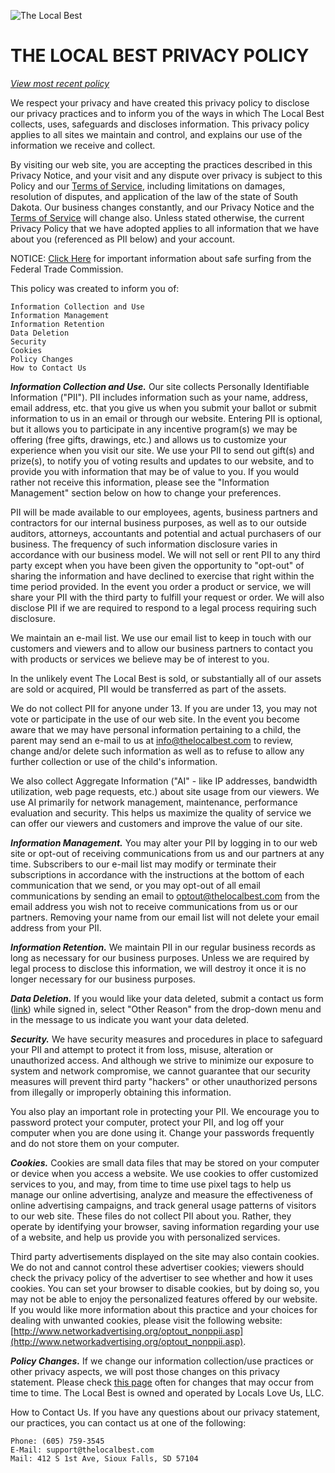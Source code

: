 ![](https://thelocalbest.com/Content/img/tlb-brand-logo@2x.png "The Local Best")

# THE LOCAL BEST PRIVACY POLICY

*[View most recent policy](https://thelocalbest.com/privacy/)*

We respect your privacy and have created this privacy policy to disclose our privacy practices and to inform you of the ways in which The Local Best collects, uses, safeguards and discloses information. This privacy policy applies to all sites we maintain and control, and explains our use of the information we receive and collect.

By visiting our web site, you are accepting the practices described in this Privacy Notice, and your visit and any dispute over privacy is subject to this Policy and our [Terms of Service](https://thelocalbest.com/tos), including limitations on damages, resolution of disputes, and application of the law of the state of South Dakota. Our business changes constantly, and our Privacy Notice and the [Terms of Service](https://thelocalbest.com/tos) will change also. Unless stated otherwise, the current Privacy Policy that we have adopted applies to all information that we have about you (referenced as PII below) and your account.

NOTICE: [Click Here](http://www.bbb.org/us/article/ftc--site-seeing-on-the-internet-4596) for important information about safe surfing from the Federal Trade Commission.

This policy was created to inform you of:

    Information Collection and Use
    Information Management
    Information Retention
    Data Deletion
    Security
    Cookies
    Policy Changes
    How to Contact Us

***Information Collection and Use.*** Our site collects Personally Identifiable Information ("PII"). PII includes information such as your name, address, email address, etc. that you give us when you submit your ballot or submit information to us in an email or through our website. Entering PII is optional, but it allows you to participate in any incentive program(s) we may be offering (free gifts, drawings, etc.) and allows us to customize your experience when you visit our site. We use your PII to send out gift(s) and prize(s), to notify you of voting results and updates to our website, and to provide you with information that may be of value to you. If you would rather not receive this information, please see the "Information Management" section below on how to change your preferences.

PII will be made available to our employees, agents, business partners and contractors for our internal business purposes, as well as to our outside auditors, attorneys, accountants and potential and actual purchasers of our business. The frequency of such information disclosure varies in accordance with our business model. We will not sell or rent PII to any third party except when you have been given the opportunity to "opt-out" of sharing the information and have declined to exercise that right within the time period provided. In the event you order a product or service, we will share your PII with the third party to fulfill your request or order. We will also disclose PII if we are required to respond to a legal process requiring such disclosure.

We maintain an e-mail list. We use our email list to keep in touch with our customers and viewers and to allow our business partners to contact you with products or services we believe may be of interest to you.

In the unlikely event The Local Best is sold, or substantially all of our assets are sold or acquired, PII would be transferred as part of the assets.

We do not collect PII for anyone under 13. If you are under 13, you may not vote or participate in the use of our web site. In the event you become aware that we may have personal information pertaining to a child, the parent may send an e-mail to us at [info@thelocalbest.com](mailto:info@thelocalbest.com) to review, change and/or delete such information as well as to refuse to allow any further collection or use of the child's information.

We also collect Aggregate Information ("AI" - like IP addresses, bandwidth utilization, web page requests, etc.) about site usage from our viewers. We use AI primarily for network management, maintenance, performance evaluation and security. This helps us maximize the quality of service we can offer our viewers and customers and improve the value of our site.

***Information Management.*** You may alter your PII by logging in to our web site or opt-out of receiving communications from us and our partners at any time. Subscribers to our e-mail list may modify or terminate their subscriptions in accordance with the instructions at the bottom of each communication that we send, or you may opt-out of all email communications by sending an email to [optout@thelocalbest.com](mailto:optout@thelocalbest.com) from the email address you wish not to receive communications from us or our partners. Removing your name from our email list will not delete your email address from your PII.

***Information Retention.*** We maintain PII in our regular business records as long as necessary for our business purposes. Unless we are required by legal process to disclose this information, we will destroy it once it is no longer necessary for our business purposes.

***Data Deletion.*** If you would like your data deleted, submit a contact us form ([link](https://thelocalbest.com/contact-us/?market=sioux-falls)) while signed in, select "Other Reason" from the drop-down menu and in the message to us indicate you want your data deleted.

***Security.*** We have security measures and procedures in place to safeguard your PII and attempt to protect it from loss, misuse, alteration or unauthorized access. And although we strive to minimize our exposure to system and network compromise, we cannot guarantee that our security measures will prevent third party "hackers" or other unauthorized persons from illegally or improperly obtaining this information.

You also play an important role in protecting your PII. We encourage you to password protect your computer, protect your PII, and log off your computer when you are done using it. Change your passwords frequently and do not store them on your computer.

***Cookies.*** Cookies are small data files that may be stored on your computer or device when you access a website. We use cookies to offer customized services to you, and may, from time to time use pixel tags to help us manage our online advertising, analyze and measure the effectiveness of online advertising campaigns, and track general usage patterns of visitors to our web site. These files do not collect PII about you. Rather, they operate by identifying your browser, saving information regarding your use of a website, and help us provide you with personalized services.

Third party advertisements displayed on the site may also contain cookies. We do not and cannot control these advertiser cookies; viewers should check the privacy policy of the advertiser to see whether and how it uses cookies. You can set your browser to disable cookies, but by doing so, you may not be able to enjoy the personalized features offered by our website. If you would like more information about this practice and your choices for dealing with unwanted cookies, please visit the following website:
[http://www.networkadvertising.org/optout_nonppii.asp](http://www.networkadvertising.org/optout_nonppii.asp).

***Policy Changes.*** If we change our information collection/use practices or other privacy aspects, we will post those changes on this privacy statement. Please check [this page](https://thelocalbest.com/privacy/) often for changes that may occur from time to time. The Local Best is owned and operated by Locals Love Us, LLC.

How to Contact Us. If you have any questions about our privacy statement, our practices, you can contact us at one of the following:

    Phone: (605) 759-3545
    E-Mail: support@thelocalbest.com
    Mail: 412 S 1st Ave, Sioux Falls, SD 57104
